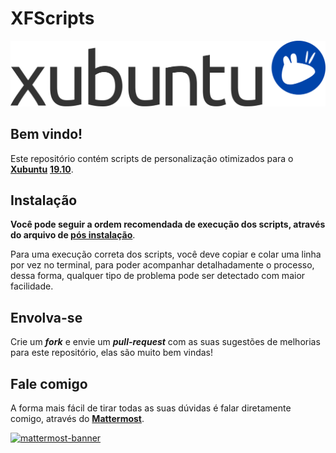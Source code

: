 # XFScripts

![powered-by-xubuntu](images/xubuntu-banner.png)

## Bem vindo!

Este repositório contém scripts de personalização otimizados para o [**Xubuntu**](https://xubuntu.org) [**19.10**](https://xubuntu.org/release/19-10/).

## Instalação

**Você pode seguir a ordem recomendada de execução dos scripts, através do arquivo de [**pós instalação**](postinst.md)**.

Para uma execução correta dos scripts, você deve copiar e colar uma linha por vez no terminal, para poder acompanhar detalhadamente o processo, dessa forma, qualquer tipo de problema pode ser detectado com maior facilidade.

## Envolva-se

Crie um _**fork**_ e envie um _**pull-request**_ com as suas sugestões de melhorias para este repositório, elas são muito bem vindas!

## Fale comigo

A forma mais fácil de tirar todas as suas dúvidas é falar diretamente comigo, através do [**Mattermost**](https://rauldipeas-chat.herokuapp.com/chat/messages/@rauldipeas).

[![mattermost-banner](images/mattermost-banner.png)](https://rauldipeas-chat.herokuapp.com/chat/messages/@rauldipeas)